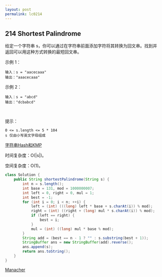 ```yaml
---
layout: post
permalink: lc0214 
---
```


## 214 Shortest Palindrome

给定一个字符串 s，你可以通过在字符串前面添加字符将其转换为回文串。找到并返回可以用这种方式转换的最短回文串。 

示例 1：

    输入：s = "aacecaaa"
    输出："aaacecaaa"

示例 2：

    输入：s = "abcd"
    输出："dcbabcd"
 

提示：

    0 <= s.length <= 5 * 104
    s 仅由小写英文字母组成

[字符串Hash和KMP](https://leetcode-cn.com/problems/shortest-palindrome/solution/zui-duan-hui-wen-chuan-by-leetcode-solution/)

时间复杂度：O(|s|)。

空间复杂度：O(1)。

```java
class Solution {
    public String shortestPalindrome(String s) {
        int n = s.length();
        int base = 131, mod = 1000000007;
        int left = 0, right = 0, mul = 1;
        int best = -1;
        for (int i = 0; i < n; ++i) {
            left = (int) (((long) left * base + s.charAt(i)) % mod);
            right = (int) ((right + (long) mul * s.charAt(i)) % mod);
            if (left == right) {
                best = i;
            }
            mul = (int) ((long) mul * base % mod);
        }
        String add = (best == n - 1 ? "" : s.substring(best + 1));
        StringBuffer ans = new StringBuffer(add).reverse();
        ans.append(s);
        return ans.toString();
    }
}
```

[Manacher](https://leetcode-cn.com/problems/shortest-palindrome/solution/wa-pian-214-zui-duan-hui-wen-chuan-java-x506l/)